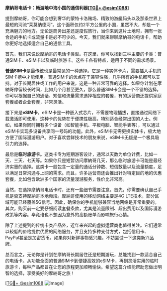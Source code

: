 **摩納哥电话卡：畅游地中海小国的通信利器[[TG💪+ @esim1088](https://t.me/s/esim1088)]**

提到摩納哥，你可能会想到奢华的蒙特卡洛赌场、精致的游艇码头以及那条世界上最短的河流“莱莫纳德河”。这个面积仅约2平方公里的小国，虽然不大，却是一个充满魅力的地方。无论是商务出差还是度假旅行，当你来到这片土地时，拥有一张合适的手机卡或流量卡是必不可少的。今天，我们就来聊聊摩納哥的电话卡，帮助你更好地选择适合自己的通信工具。

首先，我们来说说摩納哥的电话卡类型。在这里，你可以找到三种主要的卡类：普通SIM卡、eSIM卡以及临时旅游卡。这些卡各有特点，适用于不同的需求场景。

**普通SIM卡**是最传统也是最常见的一种选择。它是一种实体卡片，需要插入手机的SIM卡槽中才能使用。普通SIM卡的优点在于兼容性强，几乎所有的手机都可以支持。对于长期居住或工作的用户来说，这是一种非常可靠的选择。如果你计划在摩納哥停留较长时间，比如几个月甚至更久，那么普通SIM卡会是一个不错的选择。你可以根据自己的通话、短信和流量需求选择相应的套餐，有的运营商还提供家庭套餐或者企业套餐，非常灵活。

接下来是**eSIM卡**。eSIM卡是一种嵌入式芯片，不需要物理插拔，直接通过网络下载激活即可使用。这种卡的优势在于便携性极高，特别适合经常出国的人士。例如，如果你同时拥有多个设备（如智能手机、平板电脑、智能手表等），可以通过eSIM卡实现多设备共享同一号码的功能。此外，eSIM卡无需更换实体卡，极大地方便了国际漫游用户。对于喜欢尝鲜技术的朋友来说，eSIM卡无疑是一个极具吸引力的选择。

最后是**临时旅游卡**。这类卡专为短期游客设计，通常以天数为单位计费，比如一天、三天、七天等。如果你只是短暂访问摩納哥几天，那么临时旅游卡可能是最经济实惠的选择。这类卡一般包含一定量的通话分钟数、短信数量以及流量额度，足以满足日常沟通与上网的需求。而且，许多运营商还会推出针对特定目的地的优惠套餐，比如包含欧洲多个国家的流量漫游服务，性价比非常高。

当然，在选择摩納哥电话卡时，还有一些细节需要注意。首先，你需要确认自己手机是否支持摩納哥本地频段。摩納哥使用的移动网络主要是4G LTE技术，部分区域可能已经覆盖5G信号。因此，确保你的手机能够兼容当地网络是非常重要的。其次，购买前一定要仔细阅读套餐条款，尤其是流量限制、超出费用以及国际漫游政策等内容。毕竟谁也不想因为意外的高额账单而影响旅行心情。

除了上述提到的传统卡类产品外，近年来兴起的虚拟运营商也值得关注。它们通常以较低的价格提供优质的网络服务，并且支持多种支付方式，包括信用卡、PayPal甚至是加密货币。如果你对新鲜事物感兴趣，不妨尝试一下这类新兴品牌。

总而言之，无论你是计划在摩納哥长期居住还是短期游玩，总能找到一款适合自己的电话卡。从功能全面的普通SIM卡到便捷高效的eSIM卡，再到灵活实用的临时旅游卡，每种产品都旨在让您的旅程更加顺畅愉快。希望这篇介绍能帮助您做出明智的选择，享受美好的摩納哥之旅！

[[TG💪+ @esim1088](https://t.me/s/esim1088) ![Image](https://i.postimg.cc/4NQfJmqS/Snipaste-2025-05-13-00-14-12.png)]